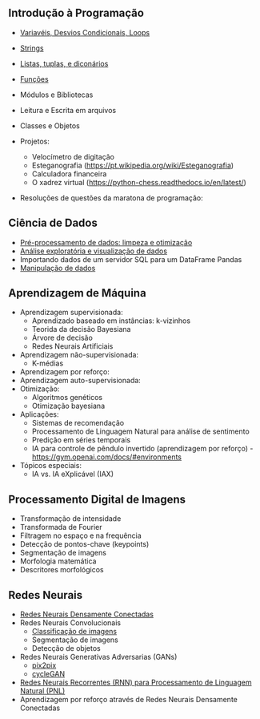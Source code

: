 ## Introdução à Programação

- [Variavéis, Desvios Condicionais, Loops](https://colab.research.google.com/drive/19Epp9hODoB9ylK4rRUwPstN91vPm1kRB?usp=sharing)
- [Strings](https://colab.research.google.com/drive/1GB8GjLSYS54aELlP53bcIcqz460xJQjM?usp=sharing)
- [Listas, tuplas, e diconários](https://colab.research.google.com/drive/1A82un8_kg1f1E6Z8ZLD8cX5Wi8d0zwQn?usp=sharing)
- [Funções](https://colab.research.google.com/drive/1NBSkmlfO1TSJ0P4dZXWHdA_1MNyjEnDV?usp=sharing)
- Módulos e Bibliotecas
- Leitura e Escrita em arquivos
- Classes e Objetos

- Projetos:
  - Velocímetro de digitação
  - Esteganografia (https://pt.wikipedia.org/wiki/Esteganografia)
  - Calculadora financeira
  - O xadrez virtual (https://python-chess.readthedocs.io/en/latest/)
- Resoluções de questões da maratona de programação:

## Ciência de Dados

- [Pré-processamento de dados: limpeza e otimização](https://colab.research.google.com/drive/1Ihc68T-fLy5kqj1Ypxt9TuVtSnvdBNpQ?usp=sharing)
- [Análise exploratória e visualização de dados](https://colab.research.google.com/drive/11ZYHbqOkY_OAZD-XlfsxjGR7ckPsmbqQ?usp=sharing)
- Importando dados de um servidor SQL para um DataFrame Pandas
- [Manipulação de dados](https://www.analyticsvidhya.com/blog/2021/03/pandas-functions-for-data-analysis-and-manipulation/)

## Aprendizagem de Máquina

- Aprendizagem supervisionada:
  - Aprendizado baseado em instâncias: k-vizinhos
  - Teorida da decisão Bayesiana
  - Árvore de decisão
  - Redes Neurais Artificiais
- Aprendizagem não-supervisionada:
  - K-médias 
- Aprendizagem por reforço:
- Aprendizagem auto-supervisionada:
- Otimização:
  - Algoritmos genéticos
  - Otimização bayesiana
- Aplicações:
  - Sistemas de recomendação
  - Processamento de Linguagem Natural para análise de sentimento
  - Predição em séries temporais
  - IA para controle de pêndulo invertido (aprendizagem por reforço) - https://gym.openai.com/docs/#environments 
- Tópicos especiais:
  - IA vs. IA eXplicável (IAX)

## Processamento Digital de Imagens

- Transformação de intensidade
- Transformada de Fourier
- Filtragem no espaço e na frequência
- Detecção de pontos-chave (keypoints)
- Segmentação de imagens
- Morfologia matemática
- Descritores morfológicos

## Redes Neurais

- [Redes Neurais Densamente Conectadas](https://colab.research.google.com/drive/1wzv0X_Ze_OcTqvoISrw_j0pIsHnQ4Wg5?usp=sharing)
- Redes Neurais Convolucionais
  - [Classificação de imagens](https://colab.research.google.com/drive/1yQcBaB3WH6wBi52hInO-G17l3Qp-1_jl?usp=sharing)
  - Segmentação de imagens
  - Detecção de objetos 
- Redes Neurais Generativas Adversarias (GANs) 
  - [pix2pix](https://colab.research.google.com/github/tensorflow/docs/blob/master/site/en/tutorials/generative/pix2pix.ipynb#scrollTo=qmkj-80IHxnd)
  - [cycleGAN](https://colab.research.google.com/github/tensorflow/docs/blob/master/site/en/tutorials/generative/cyclegan.ipynb)
- [Redes Neurais Recorrentes (RNN) para Processamento de Linguagem Natural (PNL)](https://colab.research.google.com/drive/1UEY-LeVrLAjjpZJkCevt0MLx3pLPKuoL)
- Aprendizagem por reforço através de Redes Neurais Densamente Conectadas
